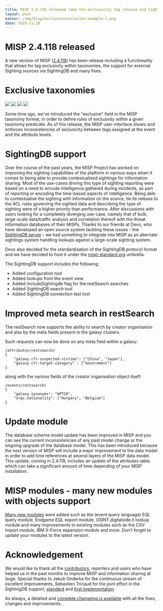 ```yaml
---
title: MISP 2.4.118 released (aka the exclusivity tag release and SightingDB support)
layout: post
banner: /img/blog/exclusive/exclusive-example-1.png
date: 2019-11-10
---
```


# MISP 2.4.118 released

A new version of MISP ([2.4.118](https://github.com/MISP/MISP/tree/v2.4.118)) has been release including a functionality that allows for tag exclusivity within taxonomies, the support for external Sighting sources via SightingDB and many fixes.

# Exclusive taxonomies

![](https://www.misp-project.org/img/blog/exclusive/exclusive-example-1.png)
![](https://www.misp-project.org/img/blog/exclusive/exclusive-example-2.png)
![](https://www.misp-project.org/img/blog/exclusive/exclusive-example-3.png)
![](https://www.misp-project.org/img/blog/exclusive/exclusive-example-4.png)

Some time ago, we've introduced the "exclusive" field in the MISP taxonomy format, in order to define rules of exclusivity within a given taxonomy predicate. As of this release, the MISP user-interface shows and enforces inconsistencies of exclusivity between tags assigned at the event and the attribute levels.

# SightingDB support

Over the course of the past years, the MISP Project has worked on improving the sighting capabilities of the platform in various ways when it comes to being able to provide contextualised sightings for information sharing. Most of the use-cases driving this type of sighting reporting were based on a need to encode intelligence gathered during incidents, as part of reporting or encoding the time-based aspects of intelligence. Being able to contextualise the sighting with information on the source, tie its release to the ACL rules governing the sighted data and describing the type of sighting were of a higher priority than performance.
After discussions with users looking for a completely diverging use-case, namely that of bulk, large-scale data/traffic analysis and correlation thereof with the threat information databases of their MISPs. Thanks to our friends at Devo, who have developed an open source system tackling these issues - the [SightingDB server](https://github.com/stricaud/sightingdb) - we had something to integrate into MISP as an alternate sightings system handling lookups against a large-scale sighting system. 

Devo also decided for the standardisation of the SightingDB protocol format and we have decided to host it under the [misp-standard.org](https://www.misp-standard.org/) umbrella.

The SightingDB support includes the following:

 - Added configuration tool
 - Added lookups from the event view
 - Added includeSightingdb flag for the restSearch searches
 - Added SightingDB search tool
 - Added SightingDB connection test tool

# Improved meta search in restSearch

The restSearch now supports the ability to search by creator organisation and also by the meta fields present in the galaxy clusters.

Such requests can now be done on any meta field within a galaxy:

~~~~
/attributes/restsearch/
{
    "galaxy.cfr-suspected-victims": ["China", "Japan"],
    "galaxy.cfr-target-category" : ["Government"]
}
~~~~

along with the various fields of the creator organisation object itself:

~~~~
/events/restsearch/
{
    "galaxy.synonyms": "APT29",
    "orgc.nationality": ["Hungary", "Belgium"]
}
~~~~

# Update module

The database schema model update has been improved in MISP and you can see the current inconsistencies of any past model change or the ongoing upgrade of the database model. This has been introduced because the next version of MISP will include a major improvement to the data model in order to add time references at several layers of the MISP data model. This update, coming in 2.4.119, includes an update of the attributes table which can take a significant amount of time depending of your MISP installation.

# MISP modules - many new modules with objects support

[Many new modules](http://misp.github.io/misp-modules/) were added such as the (event query language) EQL query module, Endgame EQL export module,  OSINT.digitalside.it lookup module and many improvements to existing modules such as the CSV import module, IBM X-Force expansion module and more. Don't forget to update your modules to the latest version.

# Acknowledgement

We would like to thank all the [contributors](https://www.misp-project.org/contributors), reporters and users who have helped us in the past months to improve MISP and information sharing at large. Special thanks to Jakub Onderka for the continuous stream of excellent improvements, Sebastien Tricaud for the joint effort in the SightingDB support, [standard](https://raw.githubusercontent.com/MISP/misp-rfc/master/sightingdb-format/raw.md.txt) and [first implementation](https://github.com/stricaud/sightingdb).

As always, a detailed and [complete changelog is available](https://www.misp-project.org/Changelog.txt) with all the fixes, changes and improvements.

